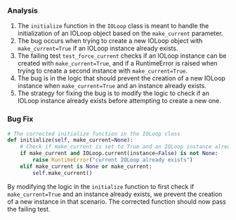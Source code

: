 ### Analysis
1. The `initialize` function in the `IOLoop` class is meant to handle the initialization of an IOLoop object based on the `make_current` parameter.
2. The bug occurs when trying to create a new IOLoop object with `make_current=True` if an IOLoop instance already exists.
3. The failing test `test_force_current` checks if an IOLoop instance can be created with `make_current=True`, and if a RuntimeError is raised when trying to create a second instance with `make_current=True`.
4. The bug is in the logic that should prevent the creation of a new IOLoop instance when `make_current=True` and an instance already exists.
5. The strategy for fixing the bug is to modify the logic to check if an IOLoop instance already exists before attempting to create a new one.

### Bug Fix
```python
# The corrected initialize function in the IOLoop class
def initialize(self, make_current=None):
    # Check if make_current is set to True and an IOLoop instance already exists
    if make_current and IOLoop.current(instance=False) is not None:
        raise RuntimeError("current IOLoop already exists")
    elif make_current is None or make_current:
        self.make_current()
```

By modifying the logic in the `initialize` function to first check if `make_current=True` and an instance already exists, we prevent the creation of a new instance in that scenario. The corrected function should now pass the failing test.